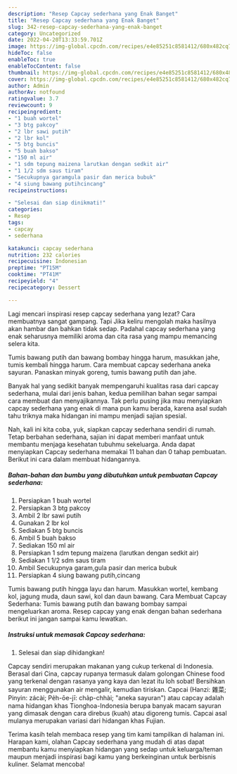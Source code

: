 ```yaml
---
description: "Resep Capcay sederhana yang Enak Banget"
title: "Resep Capcay sederhana yang Enak Banget"
slug: 342-resep-capcay-sederhana-yang-enak-banget
category: Uncategorized
date: 2022-04-20T13:33:59.701Z
image: https://img-global.cpcdn.com/recipes/e4e85251c8581412/680x482cq70/capcay-sederhana-foto-resep-utama.jpg
hideToc: false
enableToc: true
enableTocContent: false
thumbnail: https://img-global.cpcdn.com/recipes/e4e85251c8581412/680x482cq70/capcay-sederhana-foto-resep-utama.jpg
cover: https://img-global.cpcdn.com/recipes/e4e85251c8581412/680x482cq70/capcay-sederhana-foto-resep-utama.jpg
author: Admin
authorAv: notfound
ratingvalue: 3.7
reviewcount: 9
recipeingredient:
- "1 buah wortel"
- "3 btg pakcoy"
- "2 lbr sawi putih"
- "2 lbr kol"
- "5 btg buncis"
- "5 buah bakso"
- "150 ml air"
- "1 sdm tepung maizena larutkan dengan sedkit air"
- "1 1/2 sdm saus tiram"
- "Secukupnya garamgula pasir dan merica bubuk"
- "4 siung bawang putihcincang"
recipeinstructions:

- "Selesai dan siap dinikmati!"
categories:
- Resep
tags:
- capcay
- sederhana

katakunci: capcay sederhana 
nutrition: 232 calories
recipecuisine: Indonesian
preptime: "PT15M"
cooktime: "PT41M"
recipeyield: "4"
recipecategory: Dessert

---
```



Lagi mencari inspirasi resep capcay sederhana yang lezat? Cara membuatnya sangat gampang. Tapi Jika keliru mengolah maka hasilnya akan hambar dan bahkan tidak sedap. Padahal capcay sederhana yang enak seharusnya memiliki aroma dan cita rasa yang mampu memancing selera kita.


Tumis bawang putih dan bawang bombay hingga harum, masukkan jahe, tumis kembali hingga harum. Cara membuat capcay sederhana aneka sayuran. Panaskan minyak goreng, tumis bawang putih dan jahe.

Banyak hal yang sedikit banyak mempengaruhi kualitas rasa dari capcay sederhana, mulai dari jenis bahan, kedua pemilihan bahan segar sampai cara membuat dan menyajikannya. Tak perlu pusing jika mau menyiapkan capcay sederhana yang enak di mana pun kamu berada, karena asal sudah tahu triknya maka hidangan ini mampu menjadi sajian spesial.


Nah, kali ini kita coba, yuk, siapkan capcay sederhana sendiri di rumah. Tetap berbahan sederhana, sajian ini dapat memberi manfaat untuk membantu menjaga kesehatan tubuhmu sekeluarga. Anda dapat menyiapkan Capcay sederhana memakai 11 bahan dan 0 tahap pembuatan. Berikut ini cara dalam membuat hidangannya.

<!--inarticleads1-->

##### Bahan-bahan dan bumbu yang dibutuhkan untuk pembuatan Capcay sederhana:

1. Persiapkan 1 buah wortel
1. Persiapkan 3 btg pakcoy
1. Ambil 2 lbr sawi putih
1. Gunakan 2 lbr kol
1. Sediakan 5 btg buncis
1. Ambil 5 buah bakso
1. Sediakan 150 ml air
1. Persiapkan 1 sdm tepung maizena (larutkan dengan sedkit air)
1. Sediakan 1 1/2 sdm saus tiram
1. Ambil Secukupnya garam,gula pasir dan merica bubuk
1. Persiapkan 4 siung bawang putih,cincang


Tumis bawang putih hingga layu dan harum. Masukkan wortel, kembang kol, jagung muda, daun sawi, kol dan daun bawang. Cara Membuat Capcay Sederhana: Tumis bawang putih dan bawang bombay sampai mengeluarkan aroma. Resep capcay yang enak dengan bahan sederhana berikut ini jangan sampai kamu lewatkan. 

<!--inarticleads2-->

##### Instruksi untuk memasak Capcay sederhana:


1. Selesai dan siap dihidangkan!

Capcay sendiri merupakan makanan yang cukup terkenal di Indonesia. Berasal dari Cina, capcay rupanya termasuk dalam golongan Chinese food yang terkenal dengan rasanya yang kaya dan lezat itu loh sobat! Bersihkan sayuran menggunakan air mengalir, kemudian tiriskan. Capcai (Hanzi: 雜菜; Pinyin: zácài; Pe̍h-ōe-jī: cha̍p-chhài; &#34;aneka sayuran&#34;) atau capcay adalah nama hidangan khas Tionghoa-Indonesia berupa banyak macam sayuran yang dimasak dengan cara direbus (kuah) atau digoreng tumis. Capcai asal mulanya merupakan variasi dari hidangan khas Fujian. 

Terima kasih telah membaca resep yang tim kami tampilkan di halaman ini. Harapan kami, olahan Capcay sederhana yang mudah di atas dapat membantu kamu menyiapkan hidangan yang sedap untuk keluarga/teman maupun menjadi inspirasi bagi kamu yang berkeinginan untuk berbisnis kuliner. Selamat mencoba!
